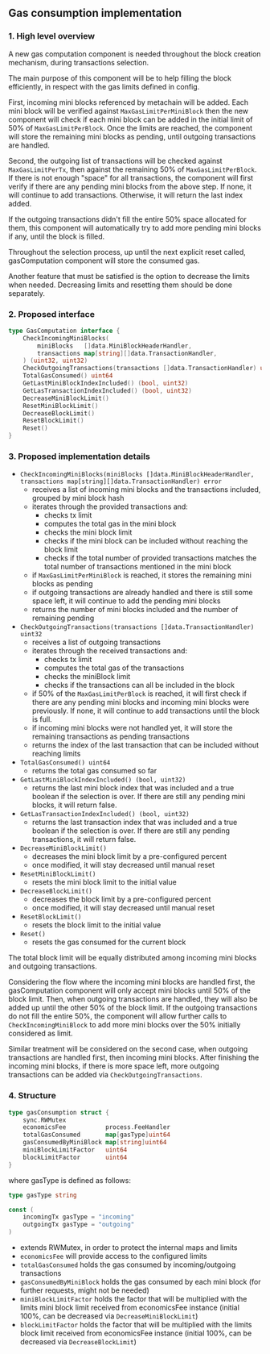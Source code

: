 ## Gas consumption implementation

### 1. High level overview

A new gas computation component is needed throughout the block creation mechanism, during transactions selection.

The main purpose of this component will be to help filling the block efficiently, in respect with the gas limits defined in config.

First, incoming mini blocks referenced by metachain will be added. Each mini block will be verified against `MaxGasLimitPerMiniBlock` then the new component will check if each mini block can be added in the initial limit of 50% of `MaxGasLimitPerBlock`. Once the limits are reached, the component will store the remaining mini blocks as pending, until outgoing transactions are handled.

Second, the outgoing list of transactions will be checked against `MaxGasLimitPerTx`, then against the remaining 50% of `MaxGasLimitPerBlock`. If there is not enough "space" for all transactions, the component will first verify if there are any pending mini blocks from the above step. If none, it will continue to add transactions. Otherwise, it will return the last index added.

If the outgoing transactions didn't fill the entire 50% space allocated for them, this component will automatically try to add more pending mini blocks if any, until the block is filled.

Throughout the selection process, up until the next explicit reset called, gasComputation component will store the consumed gas.

Another feature that must be satisfied is the option to decrease the limits when needed. Decreasing limits and resetting them should be done separately.

### 2. Proposed interface

```go
type GasComputation interface {
    CheckIncomingMiniBlocks(
        miniBlocks   []data.MiniBlockHeaderHandler,
        transactions map[string][]data.TransactionHandler,
    ) (uint32, uint32)
    CheckOutgoingTransactions(transactions []data.TransactionHandler) uint32
    TotalGasConsumed() uint64
    GetLastMiniBlockIndexIncluded() (bool, uint32)
    GetLasTransactionIndexIncluded() (bool, uint32)
    DecreaseMiniBlockLimit()
    ResetMiniBlockLimit()
    DecreaseBlockLimit()
    ResetBlockLimit()
    Reset()
}
```

### 3. Proposed implementation details

- `CheckIncomingMiniBlocks(miniBlocks []data.MiniBlockHeaderHandler, transactions map[string][]data.TransactionHandler) error`
  - receives a list of incoming mini blocks and the transactions included, grouped by mini block hash
  - iterates through the provided transactions and:
    - checks tx limit
    - computes the total gas in the mini block
    - checks the mini block limit
    - checks if the mini block can be included without reaching the block limit
    - checks if the total number of provided transactions matches the total number of transactions mentioned in the mini block
  - if `MaxGasLimitPerMiniBlock` is reached, it stores the remaining mini blocks as pending
  - if outgoing transactions are already handled and there is still some space left, it will continue to add the pending mini blocks
  - returns the number of mini blocks included and the number of remaining pending
- `CheckOutgoingTransactions(transactions []data.TransactionHandler) uint32`
  - receives a list of outgoing transactions
  - iterates through the received transactions and:
    - checks tx limit
    - computes the total gas of the transactions
    - checks the miniBlock limit
    - checks if the transactions can all be included in the block
  - if 50% of the `MaxGasLimitPerBlock` is reached, it will first check if there are any pending mini blocks and incoming mini blocks were previously. If none, it will continue to add transactions until the block is full.
  - if incoming mini blocks were not handled yet, it will store the remaining transactions as pending transactions
  - returns the index of the last transaction that can be included without reaching limits
- `TotalGasConsumed() uint64`
  - returns the total gas consumed so far
- `GetLastMiniBlockIndexIncluded() (bool, uint32)`
  - returns the last mini block index that was included and a true boolean if the selection is over. If there are still any pending mini blocks, it will return false.
- `GetLasTransactionIndexIncluded() (bool, uint32)`
  - returns the last transaction index that was included and a true boolean if the selection is over. If there are still any pending transactions, it will return false.
- `DecreaseMiniBlockLimit()`
  - decreases the mini block limit by a pre-configured percent
  - once modified, it will stay decreased until manual reset
- `ResetMiniBlockLimit()`
  - resets the mini block limit to the initial value
- `DecreaseBlockLimit()`
  - decreases the block limit by a pre-configured percent
  - once modified, it will stay decreased until manual reset
- `ResetBlockLimit()`
  - resets the block limit to the initial value
- `Reset()`
  - resets the gas consumed for the current block

The total block limit will be equally distributed among incoming mini blocks and outgoing transactions.

Considering the flow where the incoming mini blocks are handled first, the gasComputation component will only accept mini blocks until 50% of the block limit.
Then, when outgoing transactions are handled, they will also be added up until the other 50% of the block limit.
If the outgoing transactions do not fill the entire 50%, the component will allow further calls to `CheckIncomingMiniBlock` to add more mini blocks over the 50% initially considered as limit.

Similar treatment will be considered on the second case, when outgoing transactions are handled first, then incoming mini blocks.
After finishing the incoming mini blocks, if there is more space left, more outgoing transactions can be added via `CheckOutgoingTransactions`.

### 4. Structure

```go
type gasConsumption struct {
    sync.RWMutex
    economicsFee           process.FeeHandler
    totalGasConsumed       map[gasType]uint64
    gasConsumedByMiniBlock map[string]uint64
    miniBlockLimitFactor   uint64
    blockLimitFactor       uint64
}
```
where gasType is defined as follows:
```go
type gasType string

const (
	incomingTx gasType = "incoming"
	outgoingTx gasType = "outgoing"
)
```
- extends RWMutex, in order to protect the internal maps and limits
- `economicsFee` will provide access to the configured limits
- `totalGasConsumed` holds the gas consumed by incoming/outgoing transactions
- `gasConsumedByMiniBlock` holds the gas consumed by each mini block (for further requests, might not be needed)
- `miniBlockLimitFactor` holds the factor that will be multiplied with the limits mini block limit received from economicsFee instance (initial 100%, can be decreased via `DecreaseMiniBlockLimit`)
- `blockLimitFactor` holds the factor that will be multiplied with the limits block limit received from economicsFee instance (initial 100%, can be decreased via `DecreaseBlockLimit`)
